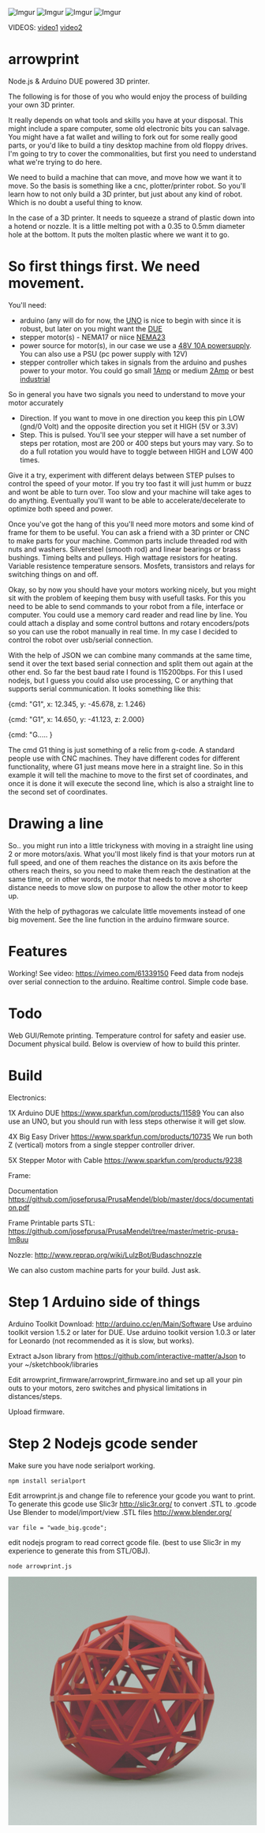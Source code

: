 ![Imgur](http://i.imgur.com/rQf4Q2T.jpg)
![Imgur](http://i.imgur.com/30PxcT5.jpg)
![Imgur](http://i.imgur.com/aii8c4w.jpg)
![Imgur](http://i.imgur.com/O18fwEC.jpg)

VIDEOS: [video1](http://vimeo.com/60076876) [video2](http://vimeo.com/61339150)

arrowprint
==========

Node.js &amp; Arduino DUE powered 3D printer. 

The following is for those of you who would enjoy the process of building your own 3D printer.

It really depends on what tools and skills you have at your disposal. This might include a spare computer, some old electronic bits you can salvage. You might have a fat wallet and willing to fork out for some really good parts, or you'd like to build a tiny desktop machine from old floppy drives. I'm going to try to cover the commonalities, but first you need to understand what we're trying to do here.

We need to build a machine that can move, and move how we want it to move. So the basis is something like a cnc, plotter/printer robot. So you'll learn how to not only build a 3D printer, but just about any kind of robot. Which is no doubt a useful thing to know.

In the case of a 3D printer. It needs to squeeze a strand of plastic down into a hotend or nozzle. It is a little melting pot with a 0.35 to 0.5mm diameter hole at the bottom. It puts the molten plastic where we want it to go. 

So first things first. We need movement.
========================================

You'll need:

* arduino (any will do for now, the [UNO](http://robotics.org.za/index.php?route=product/product&path=47&product_id=68) is nice to begin with since it is robust, but later on you might want the [DUE](http://robotics.org.za/index.php?route=product/product&path=47&product_id=604)
*	stepper motor(s) - NEMA17 or niice [NEMA23](http://robotics.org.za/index.php?route=product/product&path=241&product_id=238)
*	power source for motor(s), in our case we use a [48V 10A powersupply](http://robotics.org.za/index.php?route=product/product&path=55_205&product_id=766). You can also use a PSU (pc power supply with 12V)
*	stepper controller which takes in signals from the arduino and pushes power to your motor. You could go small [1Amp](http://robotics.org.za/index.php?route=product/product&keyword=controller&category_id=0&product_id=712) or medium [2Amp](http://robotics.org.za/index.php?route=product/product&keyword=controller&category_id=0&product_id=641) or best [industrial](http://robotics.org.za/index.php?route=product/product&keyword=controller&product_id=432) 

So in general you have two signals you need to understand to move your motor accurately

*	Direction. If you want to move in one direction you keep this pin LOW (gnd/0 Volt) and the opposite direction you set it HIGH (5V or 3.3V)
*	Step. This is pulsed. You'll see your stepper will have a set number of steps per rotation, most are 200 or 400 steps but yours may vary. So to do a full rotation you would have to toggle between HIGH and LOW 400 times.

Give it a try, experiment with different delays between STEP pulses to control the speed of your motor. If you try too fast it will just humm or buzz and wont be able to turn over. Too slow and your machine will take ages to do anything. Eventually you'll want to be able to accelerate/decelerate to optimize both speed and power.

Once you've got the hang of this you'll need more motors and some kind of frame for them to be useful. You can ask a friend with a 3D printer or CNC to make parts for your machine. Common parts include threaded rod with nuts and washers. Silversteel (smooth rod) and linear bearings or brass bushings. Timing belts and pulleys. High wattage resistors for heating. Variable resistence temperature sensors. Mosfets, transistors and relays for switching things on and off. 

Okay, so by now you should have your motors working nicely, but you might sit with the problem of keeping them busy with usefull tasks. For this you need to be able to send commands to your robot from a file, interface or computer. You could use a memory card reader and read line by line. You could attach a display and some control buttons and rotary encoders/pots so you can use the robot manually in real time. In my case I decided to control the robot over usb/serial connection. 

With the help of JSON we can combine many commands at the same time, send it over the text based serial connection and split them out again at the other end. So far the best baud rate I found is 115200bps. For this I used nodejs, but I guess you could also use processing, C or anything that supports serial communication. It looks something like this:

{cmd: "G1", x: 12.345, y: -45.678, z: 1.246}

{cmd: "G1", x: 14.650, y: -41.123, z: 2.000}

{cmd: "G..... }

The cmd G1 thing is just something of a relic from g-code. A standard people use with CNC machines. They have different codes for different functionality, where G1 just means move here in a straight line. So in this example it will tell the machine to move to the first set of coordinates, and once it is done it will execute the second line, which is also a straight line to the second set of coordinates.

Drawing a line
==============

So.. you might run into a little trickyness with moving in a straight line using 2 or more motors/axis. What you'll most likely find is that your motors run at full speed, and one of them reaches the distance on its axis before the others reach theirs, so you need to make them reach the destination at the same time, or in other words, the motor that needs to move a shorter distance needs to move slow on purpose to allow the other motor to keep up.

With the help of pythagoras we calculate little movements instead of one big movement. See the line function in the arduino firmware source.

Features
========

Working! See video: https://vimeo.com/61339150
Feed data from nodejs over serial connection to the arduino. Realtime control.
Simple code base.

Todo
====

Web GUI/Remote printing.
Temperature control for safety and easier use.
Document physical build. Below is overview of how to build this printer.

Build
=====

Electronics:

1X Arduino DUE https://www.sparkfun.com/products/11589
You can also use an UNO, but you should run with less steps otherwise it will get slow.

4X Big Easy Driver https://www.sparkfun.com/products/10735
We run both Z (vertical) motors from a single stepper controller driver.

5X Stepper Motor with Cable https://www.sparkfun.com/products/9238

Frame:

Documentation https://github.com/josefprusa/PrusaMendel/blob/master/docs/documentation.pdf

Frame Printable parts STL: https://github.com/josefprusa/PrusaMendel/tree/master/metric-prusa-lm8uu

Nozzle: http://www.reprap.org/wiki/LulzBot/Budaschnozzle

We can also custom machine parts for your build. Just ask.

Step 1 Arduino side of things
=============================

Arduino Toolkit Download: http://arduino.cc/en/Main/Software
Use arduino toolkit version 1.5.2 or later for DUE. 
Use arduino toolkit version 1.0.3 or later for Leonardo (not recommended as it is slow, but works). 
 
Extract aJson library from https://github.com/interactive-matter/aJson to your ~/sketchbook/libraries

Edit arrowprint_firmware/arrowprint_firmware.ino and set up all your pin outs to your motors, zero switches and physical limitations in distances/steps.

Upload firmware.

Step 2 Nodejs gcode sender
==========================

Make sure you have node serialport working. 

```
npm install serialport
```

Edit arrowprint.js and change file to reference your gcode you want to print. To generate this gcode use Slic3r http://slic3r.org/ to convert .STL to .gcode
Use Blender to model/import/view .STL files http://www.blender.org/

```
var file = "wade_big.gcode";
```

edit nodejs program to read correct gcode file. (best to use Slic3r in my experience to generate this from STL/OBJ).




```
node arrowprint.js
```

![Arrow Print image](/arrowprint.jpg "Arrow print image")
